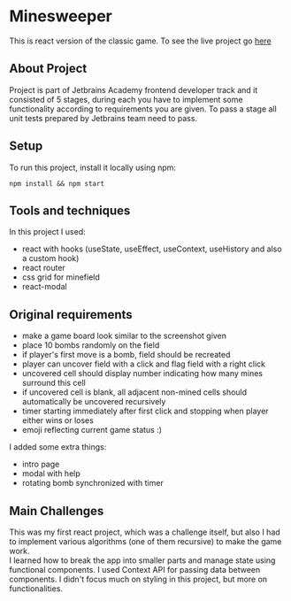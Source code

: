 # Minesweeper

This is react version of the classic game.
To see the live project go [here](https://minesweeper-mbart13.vercel.app)

## About Project
Project is part of Jetbrains Academy frontend developer track and it consisted of 5 stages, during each you have to implement some functionality according to requirements you are given. To pass a stage all unit tests prepared by Jetbrains team need to pass.

## Setup
To run this project, install it locally using npm:

```
npm install && npm start
```

## Tools and techniques
In this project I used:
- react with hooks (useState, useEffect, useContext, useHistory and also a custom hook)
- react router
- css grid for minefield
- react-modal

## Original requirements
- make a game board look similar to the screenshot given
- place 10 bombs randomly on the field
- if player's first move is a bomb, field should be recreated
- player can uncover field with a click and flag field with a right click
- uncovered cell should display number indicating how many mines surround this cell
- if uncovered cell is blank, all adjacent non-mined cells should automatically be uncovered recursively
- timer starting immediately after first click and stopping when player either wins or loses
- emoji reflecting current game status :)

I added some extra things:
- intro page
- modal with help
- rotating bomb synchronized with timer


## Main Challenges
This was my first react project, which was a challenge itself, but also I had to implement various algorithms (one of them recursive) to make the game work.  
I learned how to break the app into smaller parts and manage state using functional components. 
I used Context API for passing data between components. I didn't focus much on styling in this project, but more on functionalities.
